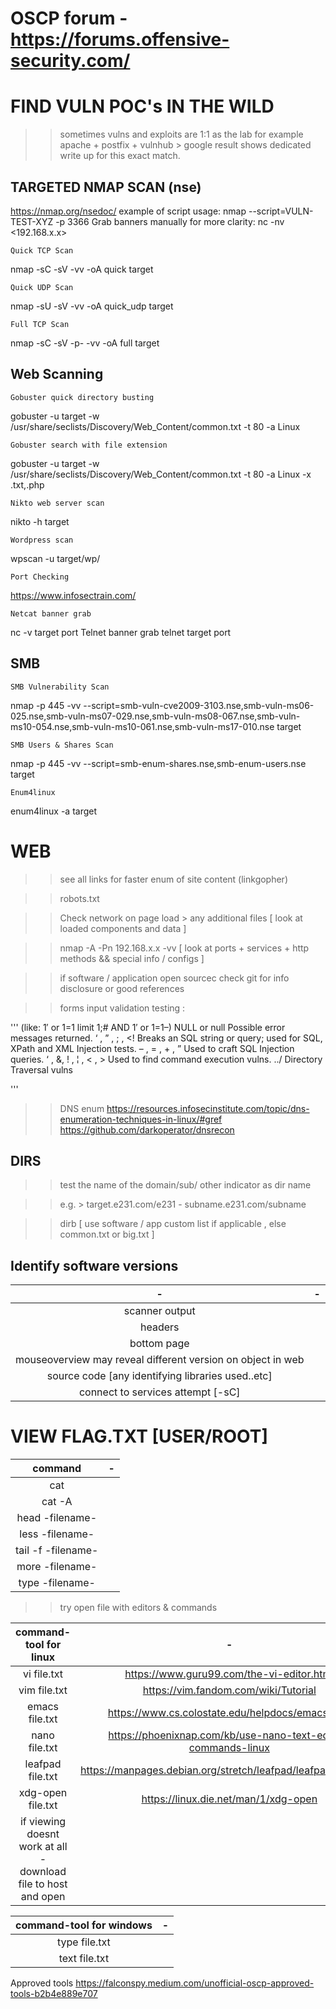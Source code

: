 # OSCP forum - https://forums.offensive-security.com/ 

# FIND VULN POC's IN THE WILD

>> sometimes vulns and exploits are 1:1 as the lab for example apache + postfix + vulnhub > 
google result shows dedicated write up for this exact match.

## TARGETED NMAP SCAN (nse) 

https://nmap.org/nsedoc/ 
example of script usage:
nmap --script=VULN-TEST-XYZ -p 3366 <targets>
Grab banners manually for more clarity: nc -nv <192.168.x.x> <port>
    
    Quick TCP Scan
nmap -sC -sV -vv -oA quick target 


    Quick UDP Scan
nmap -sU -sV -vv -oA quick_udp target 


    Full TCP Scan
nmap -sC -sV -p- -vv -oA full target


## Web Scanning
    Gobuster quick directory busting
gobuster -u target -w /usr/share/seclists/Discovery/Web_Content/common.txt -t 80 -a Linux

    
    Gobuster search with file extension
gobuster -u target -w /usr/share/seclists/Discovery/Web_Content/common.txt -t 80 -a Linux -x .txt,.php


    Nikto web server scan
nikto -h target


    Wordpress scan
wpscan -u target/wp/


    Port Checking
  https://www.infosectrain.com/
  
  
    Netcat banner grab
nc -v target port
Telnet banner grab
telnet target port

## SMB
    SMB Vulnerability Scan
nmap -p 445 -vv --script=smb-vuln-cve2009-3103.nse,smb-vuln-ms06- 025.nse,smb-vuln-ms07-029.nse,smb-vuln-ms08-067.nse,smb-vuln- ms10-054.nse,smb-vuln-ms10-061.nse,smb-vuln-ms17-010.nse target


    SMB Users & Shares Scan
nmap -p 445 -vv --script=smb-enum-shares.nse,smb-enum-users.nse target


    Enum4linux
enum4linux -a target

# WEB

>> see all links for faster enum of site content (linkgopher)

>> robots.txt

>> Check network on page load > any additional files [ look at loaded components and data ] 

>> nmap -A -Pn 192.168.x.x -vv  [ look at ports + services + http methods && special info / configs ] 

>> if software / application open sourcec check git for info disclosure or good references

>> forms input validation testing :

''' (like: 1′ or 1=1 limit 1;#   AND   1′ or 1=1–)
    NULL or null
        Possible error messages returned.
    ‘ , ” , ; , <!
        Breaks an SQL string or query; used for SQL, XPath and XML Injection tests.
    – , = , + , ”
        Used to craft SQL Injection queries.
    ‘ , &, ! , ¦ , < , >
        Used to find command execution vulns.
    ../
        Directory Traversal vulns
                                     
  ''' 

>> DNS enum  https://resources.infosecinstitute.com/topic/dns-enumeration-techniques-in-linux/#gref 
https://github.com/darkoperator/dnsrecon 

## DIRS

>> test the name of the domain/sub/ other indicator as dir name 

>> e.g. > target.e231.com/e231  - subname.e231.com/subname  

>> dirb [ use software / app custom list if applicable , else common.txt or big.txt ] 



## Identify software versions
| - | - | 
|:---:|:---:|
| scanner output |
| headers |
| bottom page  |
| mouseoverview may reveal different version on object in web  |
| source code [any identifying libraries used..etc] 
| connect to services attempt [-sC] |


# VIEW FLAG.TXT [USER/ROOT] 
| command | - |
|:---:|:---:|
| cat | 
| cat -A |
| head -filename- |
| less -filename-  |
| tail -f -filename- |
| more -filename- |
| type -filename- |


>> try open file with editors & commands  

| command-tool for linux | - |
|:---:|:---:|
| vi file.txt | https://www.guru99.com/the-vi-editor.html 
| vim file.txt | https://vim.fandom.com/wiki/Tutorial 
| emacs file.txt | https://www.cs.colostate.edu/helpdocs/emacs.html
| nano file.txt  | https://phoenixnap.com/kb/use-nano-text-editor-commands-linux 
| leafpad file.txt | https://manpages.debian.org/stretch/leafpad/leafpad.1.en.html 
| xdg-open file.txt | https://linux.die.net/man/1/xdg-open
| if viewing doesnt work at all - download file to host and open|


| command-tool for windows | - |
|:---:|:---:|
| type file.txt | 
| text file.txt | 




Approved tools https://falconspy.medium.com/unofficial-oscp-approved-tools-b2b4e889e707
